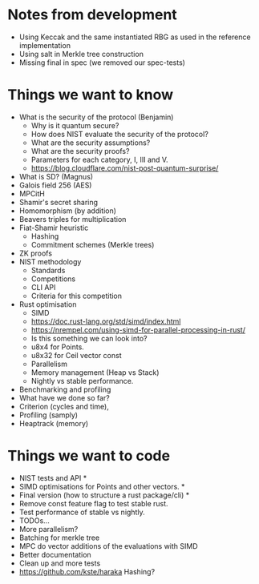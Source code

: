 # Notes from development

- Using Keccak and the same instantiated RBG as used in the reference implementation
- Using salt in Merkle tree construction
- Missing final in spec (we removed our spec-tests)


# Things we want to know

- What is the security of the protocol (Benjamin)
  - Why is it quantum secure?
  - How does NIST evaluate the security of the protocol?
  - What are the security assumptions?
  - What are the security proofs?
  - Parameters for each category, I, III and V.
  - https://blog.cloudflare.com/nist-post-quantum-surprise/
- What is SD? (Magnus)
 - Galois field 256 (AES)
- MPCitH
 - Shamir's secret sharing
 - Homomorphism (by addition)
 - Beavers triples for multiplication
- Fiat-Shamir heuristic
  - Hashing
  - Commitment schemes (Merkle trees)
- ZK proofs
- NIST methodology
  - Standards
  - Competitions
  - CLI API
  - Criteria for this competition
- Rust optimisation
  - SIMD
   - https://doc.rust-lang.org/std/simd/index.html
   - https://nrempel.com/using-simd-for-parallel-processing-in-rust/
   - Is this something we can look into?
   - u8x4 for Points.
   - u8x32 for Ceil vector const
  - Parallelism
  - Memory management (Heap vs Stack)
  - Nightly vs stable performance.
- Benchmarking and profiling
 - What have we done so far?
  - Criterion (cycles and time), 
  - Profiling (samply)
  - Heaptrack (memory)

# Things we want to code

- NIST tests and API *
- SIMD optimisations for Points and other vectors. *
- Final version (how to structure a rust package/cli) *
- Remove const feature flag to test stable rust.
 - Test performance of stable vs nightly.
- TODOs...
- More parallelism?
- Batching for merkle tree
- MPC do vector additions of the evaluations with SIMD
- Better documentation
- Clean up and more tests
- https://github.com/kste/haraka Hashing?